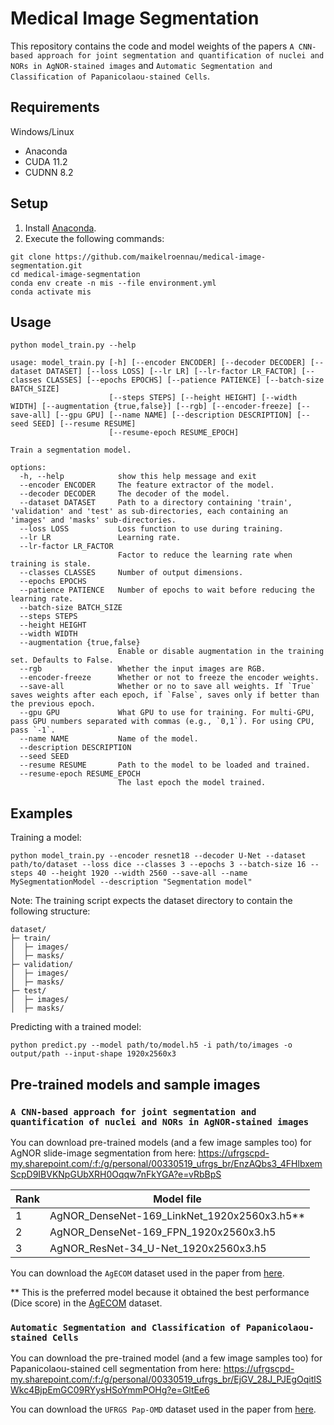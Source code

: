 # Medical Image Segmentation

This repository contains the code and model weights of the papers `A CNN-based approach for joint segmentation and quantification of nuclei and NORs in AgNOR-stained images` and `Automatic Segmentation and Classification of Papanicolaou-stained Cells`.

## Requirements

Windows/Linux
- Anaconda
- CUDA 11.2
- CUDNN 8.2

## Setup

1. Install [Anaconda](https://www.anaconda.com/).
2. Execute the following commands:

```console
git clone https://github.com/maikelroennau/medical-image-segmentation.git
cd medical-image-segmentation
conda env create -n mis --file environment.yml
conda activate mis
```

## Usage

```console
python model_train.py --help

usage: model_train.py [-h] [--encoder ENCODER] [--decoder DECODER] [--dataset DATASET] [--loss LOSS] [--lr LR] [--lr-factor LR_FACTOR] [--classes CLASSES] [--epochs EPOCHS] [--patience PATIENCE] [--batch-size BATCH_SIZE]
                      [--steps STEPS] [--height HEIGHT] [--width WIDTH] [--augmentation {true,false}] [--rgb] [--encoder-freeze] [--save-all] [--gpu GPU] [--name NAME] [--description DESCRIPTION] [--seed SEED] [--resume RESUME]
                      [--resume-epoch RESUME_EPOCH]

Train a segmentation model.

options:
  -h, --help            show this help message and exit
  --encoder ENCODER     The feature extractor of the model.
  --decoder DECODER     The decoder of the model.
  --dataset DATASET     Path to a directory containing 'train', 'validation' and 'test' as sub-directories, each containing an 'images' and 'masks' sub-directories.
  --loss LOSS           Loss function to use during training.
  --lr LR               Learning rate.
  --lr-factor LR_FACTOR
                        Factor to reduce the learning rate when training is stale.
  --classes CLASSES     Number of output dimensions.
  --epochs EPOCHS
  --patience PATIENCE   Number of epochs to wait before reducing the learning rate.
  --batch-size BATCH_SIZE
  --steps STEPS
  --height HEIGHT
  --width WIDTH
  --augmentation {true,false}
                        Enable or disable augmentation in the training set. Defaults to False.
  --rgb                 Whether the input images are RGB.
  --encoder-freeze      Whether or not to freeze the encoder weights.
  --save-all            Whether or no to save all weights. If `True` saves weights after each epoch, if `False`, saves only if better than the previous epoch.
  --gpu GPU             What GPU to use for training. For multi-GPU, pass GPU numbers separated with commas (e.g., `0,1`). For using CPU, pass `-1`.
  --name NAME           Name of the model.
  --description DESCRIPTION
  --seed SEED
  --resume RESUME       Path to the model to be loaded and trained.
  --resume-epoch RESUME_EPOCH
                        The last epoch the model trained.
```

## Examples

Training a model:

```console
python model_train.py --encoder resnet18 --decoder U-Net --dataset path/to/dataset --loss dice --classes 3 --epochs 3 --batch-size 16 --steps 40 --height 1920 --width 2560 --save-all --name MySegmentationModel --description "Segmentation model"
```

Note: The training script expects the dataset directory to contain the following structure:

```console
dataset/
├─ train/
│  ├─ images/
│  ├─ masks/
├─ validation/
│  ├─ images/
│  ├─ masks/
├─ test/
│  ├─ images/
│  ├─ masks/
```

Predicting with a trained model:

```console
python predict.py --model path/to/model.h5 -i path/to/images -o output/path --input-shape 1920x2560x3
```

## Pre-trained models and sample images

### `A CNN-based approach for joint segmentation and quantification of nuclei and NORs in AgNOR-stained images`

You can download pre-trained models (and a few image samples too) for AgNOR slide-image segmentation from here: https://ufrgscpd-my.sharepoint.com/:f:/g/personal/00330519_ufrgs_br/EnzAQbs3_4FHlbxemScpD9IBVKNpGUbXRH0Oqqw7nFkYGA?e=vRbBpS

| **Rank** | **Model file**                              |
|----------|---------------------------------------------|
|     1    | AgNOR_DenseNet-169_LinkNet_1920x2560x3.h5** |
|     2    | AgNOR_DenseNet-169_FPN_1920x2560x3.h5       |
|     3    | AgNOR_ResNet-34_U-Net_1920x2560x3.h5        |

You can download the `AgECOM` dataset used in the paper from [here](https://github.com/maikelroennau/AgECOM).

** This is the preferred model because it obtained the best performance (Dice score) in the [AgECOM](https://github.com/maikelroennau/AgECOM) dataset.


### `Automatic Segmentation and Classification of Papanicolaou-stained Cells`

You can download the pre-trained model (and a few image samples too) for Papanicolaou-stained cell segmentation from here: https://ufrgscpd-my.sharepoint.com/:f:/g/personal/00330519_ufrgs_br/EjGV_28J_PJEgOqitlSWkc4BjpEmGC09RYysHSoYmmPOHg?e=GltEe6

You can download the `UFRGS Pap-OMD` dataset used in the paper from [here](https://github.com/maikelroennau/UFRGS-Pap-OMD).
